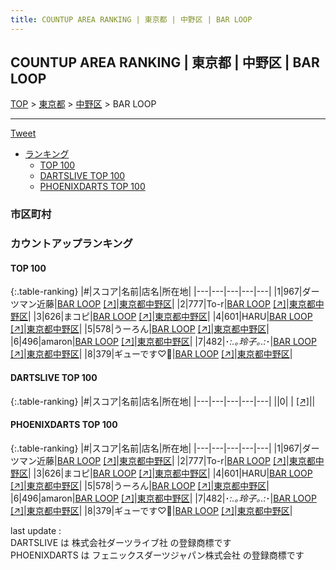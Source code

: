 ```yaml
---
title: COUNTUP AREA RANKING | 東京都 | 中野区 | BAR LOOP
---
```

## COUNTUP AREA RANKING | 東京都 | 中野区 | BAR LOOP

[TOP](/darts/rank/) > [東京都](/darts/rank/東京都/) > [中野区](/darts/rank/東京都/中野区/) > BAR LOOP

___

<a href="https://twitter.com/share?ref_src=twsrc%5Etfw" data-text="COUNTUP AREA RANKING | 東京都中野区BAR LOOP" class="twitter-share-button" data-hashtags="DARTSLIVE,PHOENIXDARTS,darts,ダーツ" data-show-count="false">Tweet</a>

* [ランキング](#カウントアップランキング)
    * [TOP 100](#top-100)
    * [DARTSLIVE TOP 100](#dartslive-top-100)
    * [PHOENIXDARTS TOP 100](#phoenixdarts-top-100)

### 市区町村

<ul>

</ul>

### カウントアップランキング

#### TOP 100



{:.table-ranking}
|#|スコア|名前|店名|所在地|
|---|---|---|---|---|
|1|967|<span class="rank-name-pd">ダーツマン近藤</span>|<a href="/darts/rank/shops/83104.html">BAR LOOP</a> <a href="https://vs.phoenixdarts.com/jp/shop/shopDetailInfo/s_83104?s_seq=83104">[↗]</a>|<a href="/darts/rank/東京都/中野区">東京都中野区</a>|
|2|777|<span class="rank-name-pd">To-r</span>|<a href="/darts/rank/shops/83104.html">BAR LOOP</a> <a href="https://vs.phoenixdarts.com/jp/shop/shopDetailInfo/s_83104?s_seq=83104">[↗]</a>|<a href="/darts/rank/東京都/中野区">東京都中野区</a>|
|3|626|<span class="rank-name-pd">まコピ</span>|<a href="/darts/rank/shops/83104.html">BAR LOOP</a> <a href="https://vs.phoenixdarts.com/jp/shop/shopDetailInfo/s_83104?s_seq=83104">[↗]</a>|<a href="/darts/rank/東京都/中野区">東京都中野区</a>|
|4|601|<span class="rank-name-pd">HARU</span>|<a href="/darts/rank/shops/83104.html">BAR LOOP</a> <a href="https://vs.phoenixdarts.com/jp/shop/shopDetailInfo/s_83104?s_seq=83104">[↗]</a>|<a href="/darts/rank/東京都/中野区">東京都中野区</a>|
|5|578|<span class="rank-name-pd">うーろん</span>|<a href="/darts/rank/shops/83104.html">BAR LOOP</a> <a href="https://vs.phoenixdarts.com/jp/shop/shopDetailInfo/s_83104?s_seq=83104">[↗]</a>|<a href="/darts/rank/東京都/中野区">東京都中野区</a>|
|6|496|<span class="rank-name-pd">amaron</span>|<a href="/darts/rank/shops/83104.html">BAR LOOP</a> <a href="https://vs.phoenixdarts.com/jp/shop/shopDetailInfo/s_83104?s_seq=83104">[↗]</a>|<a href="/darts/rank/東京都/中野区">東京都中野区</a>|
|7|482|<span class="rank-name-pd">･*:.｡玲子｡.:*･</span>|<a href="/darts/rank/shops/83104.html">BAR LOOP</a> <a href="https://vs.phoenixdarts.com/jp/shop/shopDetailInfo/s_83104?s_seq=83104">[↗]</a>|<a href="/darts/rank/東京都/中野区">東京都中野区</a>|
|8|379|<span class="rank-name-pd">ギューです♡💫</span>|<a href="/darts/rank/shops/83104.html">BAR LOOP</a> <a href="https://vs.phoenixdarts.com/jp/shop/shopDetailInfo/s_83104?s_seq=83104">[↗]</a>|<a href="/darts/rank/東京都/中野区">東京都中野区</a>|


#### DARTSLIVE TOP 100



{:.table-ranking}
|#|スコア|名前|店名|所在地|
|---|---|---|---|---|
||0|<span class="rank-name-dl"> </span>|<a href="/darts/rank/shops/.html"></a> <a href="">[↗]</a>|<a href="/darts/rank//"></a>|


#### PHOENIXDARTS TOP 100



{:.table-ranking}
|#|スコア|名前|店名|所在地|
|---|---|---|---|---|
|1|967|<span class="rank-name-pd">ダーツマン近藤</span>|<a href="/darts/rank/shops/83104.html">BAR LOOP</a> <a href="https://vs.phoenixdarts.com/jp/shop/shopDetailInfo/s_83104?s_seq=83104">[↗]</a>|<a href="/darts/rank/東京都/中野区">東京都中野区</a>|
|2|777|<span class="rank-name-pd">To-r</span>|<a href="/darts/rank/shops/83104.html">BAR LOOP</a> <a href="https://vs.phoenixdarts.com/jp/shop/shopDetailInfo/s_83104?s_seq=83104">[↗]</a>|<a href="/darts/rank/東京都/中野区">東京都中野区</a>|
|3|626|<span class="rank-name-pd">まコピ</span>|<a href="/darts/rank/shops/83104.html">BAR LOOP</a> <a href="https://vs.phoenixdarts.com/jp/shop/shopDetailInfo/s_83104?s_seq=83104">[↗]</a>|<a href="/darts/rank/東京都/中野区">東京都中野区</a>|
|4|601|<span class="rank-name-pd">HARU</span>|<a href="/darts/rank/shops/83104.html">BAR LOOP</a> <a href="https://vs.phoenixdarts.com/jp/shop/shopDetailInfo/s_83104?s_seq=83104">[↗]</a>|<a href="/darts/rank/東京都/中野区">東京都中野区</a>|
|5|578|<span class="rank-name-pd">うーろん</span>|<a href="/darts/rank/shops/83104.html">BAR LOOP</a> <a href="https://vs.phoenixdarts.com/jp/shop/shopDetailInfo/s_83104?s_seq=83104">[↗]</a>|<a href="/darts/rank/東京都/中野区">東京都中野区</a>|
|6|496|<span class="rank-name-pd">amaron</span>|<a href="/darts/rank/shops/83104.html">BAR LOOP</a> <a href="https://vs.phoenixdarts.com/jp/shop/shopDetailInfo/s_83104?s_seq=83104">[↗]</a>|<a href="/darts/rank/東京都/中野区">東京都中野区</a>|
|7|482|<span class="rank-name-pd">･*:.｡玲子｡.:*･</span>|<a href="/darts/rank/shops/83104.html">BAR LOOP</a> <a href="https://vs.phoenixdarts.com/jp/shop/shopDetailInfo/s_83104?s_seq=83104">[↗]</a>|<a href="/darts/rank/東京都/中野区">東京都中野区</a>|
|8|379|<span class="rank-name-pd">ギューです♡💫</span>|<a href="/darts/rank/shops/83104.html">BAR LOOP</a> <a href="https://vs.phoenixdarts.com/jp/shop/shopDetailInfo/s_83104?s_seq=83104">[↗]</a>|<a href="/darts/rank/東京都/中野区">東京都中野区</a>|


<div class="footer border-top border-gray-light mt-5 pt-3 text-right text-gray">
    last update : <span style="font-weight: italic" id="foot_last_modified"></span><br />
    DARTSLIVE は 株式会社ダーツライブ社 の登録商標です<br />
    PHOENIXDARTS は フェニックスダーツジャパン株式会社 の登録商標です<br />
</div>

<script src="https://cdnjs.cloudflare.com/ajax/libs/jquery.tablesorter/2.31.3/js/jquery.tablesorter.min.js" integrity="sha512-qzgd5cYSZcosqpzpn7zF2ZId8f/8CHmFKZ8j7mU4OUXTNRd5g+ZHBPsgKEwoqxCtdQvExE5LprwwPAgoicguNg==" crossorigin="anonymous" referrerpolicy="no-referrer"></script>
<link rel="stylesheet" href="https://cdnjs.cloudflare.com/ajax/libs/jquery.tablesorter/2.31.3/css/theme.default.min.css" integrity="sha512-wghhOJkjQX0Lh3NSWvNKeZ0ZpNn+SPVXX1Qyc9OCaogADktxrBiBdKGDoqVUOyhStvMBmJQ8ZdMHiR3wuEq8+w==" crossorigin="anonymous" referrerpolicy="no-referrer" />
<script>
$(function() {
    $(".table-ranking").tablesorter({sortList:[[0, 0]]});
    $("#foot_last_modified").text(formatDate(new Date(document.lastModified), 'yyyy-MM-dd HH:mm:ss'));
});
</script>

<script async src="https://platform.twitter.com/widgets.js" charset="utf-8"></script>